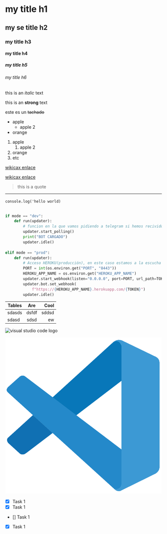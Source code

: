 <!-- HEADINGS-->

# my title h1

## my se title h2

### my title h3

#### my title h4

##### my title h5

###### my title h6

this is an _italic_ text

this is an **strong** text

este es un ~~tachado~~

- apple
  - apple 2
- orange

1. apple
   1. apple 2
2. orange
3. etc

[wikicax enlace](https://www.wikicax.com)

[wikicax enlace](https://www.wikicax.com "Custom Title")

> this is a quote

---

`console.log('hello world)`

```python

if mode == "dev":
    def run(updater):
        # funcion en la que vamos pidiendo a telegram si hemos recivido un mensaje
        updater.start_polling()
        print("BOT CARGADO")
        updater.idle()

elif mode == "prod":
    def run(updater):
        # Acceso HEROKU(producción), en este caso estamos a la escucha de mensajes
        PORT = int(os.environ.get("PORT", "8443"))
        HEROKU_APP_NAME = os.environ.get("HEROKU_APP_NAME")
        updater.start_webhook(listen="0.0.0.0", port=PORT, url_path=TOKEN)
        updater.bot.set_webhook(
            f"https://{HEROKU_APP_NAME}.herokuapp.com/{TOKEN}")
        updater.idle()

```

| Tables |  Are  |  Cool |
| ------ | :---: | ----: |
| sdasds | dsfdf | sddsd |
| sdasd  | sdsd  |    ew |

![visual studio code logo](https://mobilemancerblog.blob.core.windows.net/blog/2020/08/vs-code-logo-transp.png)

![visual studio code logo](vs-code.png "vs code logo")

<!--GITHUB MARKDOWN-->

- [x] Task 1
- [x] Task 1
- [] Task 1
- [x] Task 1
